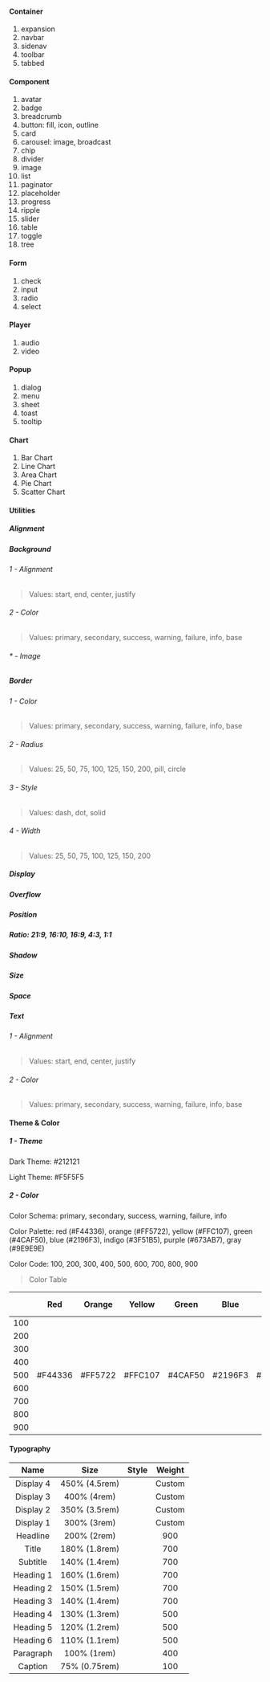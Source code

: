 #### Container

1. expansion
2. navbar
3. sidenav
4. toolbar
5. tabbed

#### Component

1. avatar
2. badge
3. breadcrumb
4. button: fill, icon, outline
5. card
6. carousel: image, broadcast
7. chip
8. divider
9. image
10. list
11. paginator
12. placeholder
13. progress
14. ripple
15. slider
16. table
17. toggle
18. tree

#### Form

1. check
2. input
3. radio
4. select

#### Player

1. audio
2. video

#### Popup

1. dialog
2. menu
3. sheet
4. toast
5. tooltip

#### Chart

1. Bar Chart
2. Line Chart
3. Area Chart
4. Pie Chart
5. Scatter Chart

#### Utilities

##### Alignment

##### Background

###### 1 - Alignment

> Values: start, end, center, justify

###### 2 - Color

> Values: primary, secondary, success, warning, failure, info, base

###### * - Image



##### Border

###### 1 - Color

> Values: primary, secondary, success, warning, failure, info, base

###### 2 - Radius

> Values: 25, 50, 75, 100, 125, 150, 200, pill, circle

###### 3 - Style

> Values: dash, dot, solid

###### 4 - Width

> Values: 25, 50, 75, 100, 125, 150, 200

##### Display

##### Overflow

##### Position

##### Ratio: 21:9, 16:10, 16:9, 4:3, 1:1

##### Shadow

##### Size

##### Space

##### Text

###### 1 - Alignment

> Values: start, end, center, justify

###### 2 - Color

> Values: primary, secondary, success, warning, failure, info, base

#### Theme & Color

##### 1 - Theme

Dark Theme: \#212121

Light Theme: \#F5F5F5

##### 2 - Color

Color Schema:  primary, secondary, success, warning, failure, info

Color Palette: red (\#F44336), orange (\#FF5722), yellow (\#FFC107), green (\#4CAF50), blue (\#2196F3), indigo (\#3F51B5), purple (\#673AB7), gray (\#9E9E9E)

Color Code: 100, 200, 300, 400, 500, 600, 700, 800, 900

> Color Table

|      |   Red    |  Orange  |  Yellow  |  Green   |   Blue   |  Indigo  |  Purple  |   Gray   | Text Color |
| :--: | :------: | :------: | :------: | :------: | :------: | :------: | :------: | :------: | :--------: |
| 100  |          |          |          |          |          |          |          |          |   white    |
| 200  |          |          |          |          |          |          |          |          |   white    |
| 300  |          |          |          |          |          |          |          |          |   black    |
| 400  |          |          |          |          |          |          |          |          |   black    |
| 500  | \#F44336 | \#FF5722 | \#FFC107 | \#4CAF50 | \#2196F3 | \#3F51B5 | \#673AB7 | \#9E9E9E |   black    |
| 600  |          |          |          |          |          |          |          |          |   black    |
| 700  |          |          |          |          |          |          |          |          |   black    |
| 800  |          |          |          |          |          |          |          |          |   black    |
| 900  |          |          |          |          |          |          |          |          |   black    |

#### Typography

|   Name    |     Size      | Style | Weight |
| :-------: | :-----------: | :---: | :----: |
| Display 4 | 450% (4.5rem) |       | Custom |
| Display 3 |  400% (4rem)  |       | Custom |
| Display 2 | 350% (3.5rem) |       | Custom |
| Display 1 |  300% (3rem)  |       | Custom |
| Headline  |  200% (2rem)  |       |  900   |
|   Title   | 180% (1.8rem) |       |  700   |
| Subtitle  | 140% (1.4rem) |       |  700   |
| Heading 1 | 160% (1.6rem) |       |  700   |
| Heading 2 | 150% (1.5rem) |       |  700   |
| Heading 3 | 140% (1.4rem) |       |  700   |
| Heading 4 | 130% (1.3rem) |       |  500   |
| Heading 5 | 120% (1.2rem) |       |  500   |
| Heading 6 | 110% (1.1rem) |       |  500   |
| Paragraph |  100% (1rem)  |       |  400   |
|  Caption  | 75% (0.75rem) |       |  100   |

